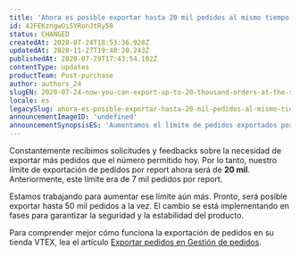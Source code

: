 ```yaml
---
title: 'Ahora es posible exportar hasta 20 mil pedidos al mismo tiempo'
id: 4JFEKzngwOiSYRonJtRy58
status: CHANGED
createdAt: 2020-07-24T18:53:36.928Z
updatedAt: 2020-11-27T19:40:20.243Z
publishedAt: 2020-07-29T17:43:54.102Z
contentType: updates
productTeam: Post-purchase
author: authors_24
slugEN: 2020-07-24-now-you-can-export-up-to-20-thousand-orders-at-the-same-time
locale: es
legacySlug: ahora-es-posible-exportar-hasta-20-mil-pedidos-al-mismo-tiempo
announcementImageID: 'undefined'
announcementSynopsisES: 'Aumentamos el límite de pedidos exportados por archivo de 7 mil a 20 mil. Y este límite pronto será de 50 mil.'
---
```


Constantemente recibimos solicitudes y feedbacks sobre la necesidad de exportar más pedidos que el número permitido hoy. Por lo tanto, nuestro límite de exportación de pedidos por report ahora será de __20 mil__. Anteriormente, este límite era de 7 mil pedidos por report.

Estamos trabajando para aumentar ese límite aún más. Pronto, será posible exportar hasta 50 mil pedidos a la vez. El cambio se está implementando en fases para garantizar la seguridad y la estabilidad del producto.

Para comprender mejor cómo funciona la exportación de pedidos en su tienda VTEX, lea el artículo [Exportar pedidos en Gestión de pedidos](/es/tutorial/exportando-pedidos-no-gerenciamento-de-pedidos--tutorials_6417).
